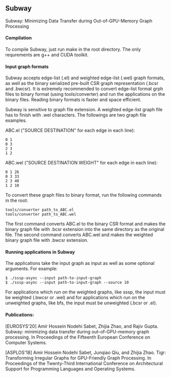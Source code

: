 ## Subway
Subway: Minimizing Data Transfer during Out-of-GPU-Memory Graph Processing

#### Compilation

To compile Subway, just run make in the root directory. The only requrements are g++ and CUDA toolkit.

#### Input graph formats

Subway accepts edge-list (.el) and weighted edge-list (.wel) graph formats, as well as the binary serialized pre-built CSR graph representation (.bcsr and .bwcsr). It is extremely recommended to convert edge-list format grph files to binary format (using tools/converter) and run the applications on the binary files. Reading binary formats is faster and space efficient.

Subway is sensitive to graph file extension. A weighted edge-list graph file has to finish with .wel characters. The followings are two graph file examples.

ABC.el ("SOURCE DESTINATION" for each edge in each line):
```
0 1
0 3
2 3
1 2
```

ABC.wel ("SOURCE DESTINATION WEIGHT" for each edge in each line):
```
0 1 26
0 3 33
2 3 40
1 2 10
```

To convert these graph files to binary format, run the following commands in the root:
```
tools/converter path_to_ABC.el
tools/converter path_to_ABC.wel
```

The first command converts ABC.el to the binary CSR format and makes the binary graph file with .bcsr extension into the same directory as the original file. The second command converts ABC.wel and makes the weighted binary graph file with .bwcsr extension.

#### Running applications in Subway
The applications take the input graph as input as well as some optional arguments. For example:

```
$ ./sssp-async --input path-to-input-graph
$ ./sssp-async --input path-to-input-graph --source 10
```

For applications which run on the weighted graphs, like sssp, the input must be weighted (.bwcsr or .wel) and for applications which run on the unweighted graphs, like bfs, the input must be unweighted (.bcsr or .el).

#### Publications:

[EUROSYS'20] Amir Hossein Nodehi Sabet, Zhijia Zhao, and Rajiv Gupta. Subway: minimizing data transfer during out-of-GPU-memory graph processing. In Proceedings of the Fifteenth European Conference on Computer Systems.

[ASPLOS'18] Amir Hossein Nodehi Sabet, Junqiao Qiu, and Zhijia Zhao. Tigr: Transforming Irregular Graphs for GPU-Friendly Graph Processing. In Proceedings of the Twenty-Third International Conference on Architectural Support for Programming Languages and Operating Systems.


